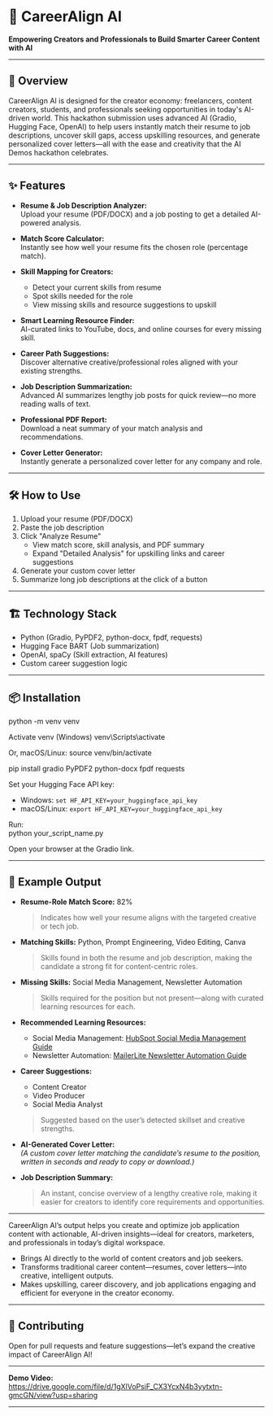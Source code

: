 # 🚀 CareerAlign AI 

**Empowering Creators and Professionals to Build Smarter Career Content with AI**


---

## 🚀 Overview

CareerAlign AI is designed for the creator economy: freelancers, content creators, students, and professionals seeking opportunities in today's AI-driven world. This hackathon submission uses advanced AI (Gradio, Hugging Face, OpenAI) to help users instantly match their resume to job descriptions, uncover skill gaps, access upskilling resources, and generate personalized cover letters—all with the ease and creativity that the AI Demos hackathon celebrates.

---

## ✨ Features

- **Resume & Job Description Analyzer:**  
  Upload your resume (PDF/DOCX) and a job posting to get a detailed AI-powered analysis.

- **Match Score Calculator:**  
  Instantly see how well your resume fits the chosen role (percentage match).

- **Skill Mapping for Creators:**  
  - Detect your current skills from resume  
  - Spot skills needed for the role  
  - View missing skills and resource suggestions to upskill

- **Smart Learning Resource Finder:**  
  AI-curated links to YouTube, docs, and online courses for every missing skill.

- **Career Path Suggestions:**  
  Discover alternative creative/professional roles aligned with your existing strengths.

- **Job Description Summarization:**  
  Advanced AI summarizes lengthy job posts for quick review—no more reading walls of text.

- **Professional PDF Report:**  
  Download a neat summary of your match analysis and recommendations.

- **Cover Letter Generator:**  
  Instantly generate a personalized cover letter for any company and role.

---

## 🛠️ How to Use

1. Upload your resume (PDF/DOCX)
2. Paste the job description
3. Click "Analyze Resume"  
   - View match score, skill analysis, and PDF summary  
   - Expand "Detailed Analysis" for upskilling links and career suggestions
4. Generate your custom cover letter
5. Summarize long job descriptions at the click of a button

---

## 🏗️ Technology Stack

- Python (Gradio, PyPDF2, python-docx, fpdf, requests)
- Hugging Face BART (Job summarization)
- OpenAI, spaCy (Skill extraction, AI features)
- Custom career suggestion logic

---

## 📦 Installation

   python -m venv venv

Activate venv (Windows)
venv\Scripts\activate

Or, macOS/Linux:
source venv/bin/activate

pip install gradio PyPDF2 python-docx fpdf requests


Set your Hugging Face API key:  
- Windows: `set HF_API_KEY=your_huggingface_api_key`
- macOS/Linux: `export HF_API_KEY=your_huggingface_api_key`

Run:  
python your_script_name.py


Open your browser at the Gradio link.

---

## 📄 Example Output

- **Resume-Role Match Score:** 82%
  > Indicates how well your resume aligns with the targeted creative or tech job.

- **Matching Skills:** Python, Prompt Engineering, Video Editing, Canva  
  > Skills found in both the resume and job description, making the candidate a strong fit for content-centric roles.

- **Missing Skills:** Social Media Management, Newsletter Automation  
  > Skills required for the position but not present—along with curated learning resources for each.

- **Recommended Learning Resources:**  
  - Social Media Management: [HubSpot Social Media Management Guide](https://www.hubspot.com/social-media-management)  
  - Newsletter Automation: [MailerLite Newsletter Automation Guide](https://www.mailerlite.com/blog/newsletter-automation-guide)

- **Career Suggestions:**  
  - Content Creator  
  - Video Producer  
  - Social Media Analyst  
  > Suggested based on the user’s detected skillset and creative strengths.

- **AI-Generated Cover Letter:**  
  *(A custom cover letter matching the candidate’s resume to the position, written in seconds and ready to copy or download.)*

- **Job Description Summary:**  
  > An instant, concise overview of a lengthy creative role, making it easier for creators to identify core requirements and opportunities.

---

CareerAlign AI’s output helps you create and optimize job application content with actionable, AI-driven insights—ideal for creators, marketers, and professionals in today’s digital workspace.

- Brings AI directly to the world of content creators and job seekers.
- Transforms traditional career content—resumes, cover letters—into creative, intelligent outputs.
- Makes upskilling, career discovery, and job applications engaging and efficient for everyone in the creator economy.

---

## 🤝 Contributing

Open for pull requests and feature suggestions—let’s expand the creative impact of CareerAlign AI!

---

**Demo Video:**  
https://drive.google.com/file/d/1gXlVoPsiF_CX3YcxN4b3yytxtn-gmcGN/view?usp=sharing

---


